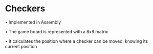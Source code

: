 # Checkers
• Implemented in Assembly

• The game board is represented with a 8x8 matrix

• It calculates the position where a checker can be moved, knowing its current position
